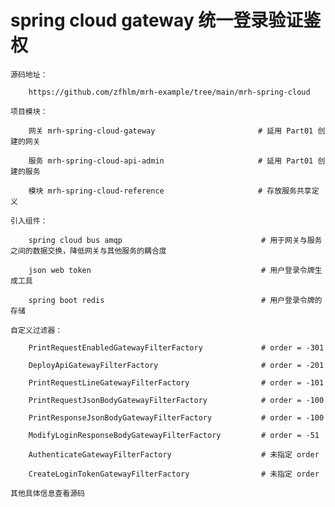 
# spring cloud gateway 统一登录验证鉴权

    源码地址：

        https://github.com/zfhlm/mrh-example/tree/main/mrh-spring-cloud

    项目模块：

        网关 mrh-spring-cloud-gateway                       # 延用 Part01 创建的网关

        服务 mrh-spring-cloud-api-admin                     # 延用 Part01 创建的服务

        模块 mrh-spring-cloud-reference                     # 存放服务共享定义

    引入组件：

        spring cloud bus amqp                               # 用于网关与服务之间的数据交换，降低网关与其他服务的耦合度

        json web token                                      # 用户登录令牌生成工具

        spring boot redis                                   # 用户登录令牌的存储

    自定义过滤器：

        PrintRequestEnabledGatewayFilterFactory             # order = -301

        DeployApiGatewayFilterFactory                       # order = -201

        PrintRequestLineGatewayFilterFactory                # order = -101

        PrintRequestJsonBodyGatewayFilterFactory            # order = -100

        PrintResponseJsonBodyGatewayFilterFactory           # order = -100

        ModifyLoginResponseBodyGatewayFilterFactory         # order = -51

        AuthenticateGatewayFilterFactory                    # 未指定 order

        CreateLoginTokenGatewayFilterFactory                # 未指定 order

    其他具体信息查看源码
